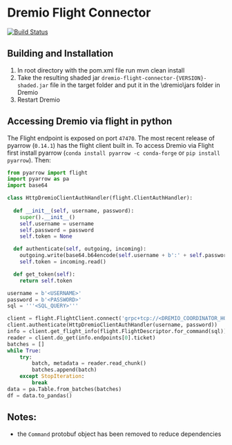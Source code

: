 # Dremio Flight Connector

[![Build Status](https://travis-ci.org/dremio-hub/dremio-flight-connector.svg?branch=master)](https://travis-ci.org/dremio-hub/dremio-flight-connector)

## Building and Installation

1. In root directory with the pom.xml file run mvn clean install
1. Take the resulting shaded jar `dremio-flight-connector-{VERSION}-shaded.jar` file in the target folder and put it in the \dremio\jars folder in Dremio
1. Restart Dremio

## Accessing Dremio via flight in python

The Flight endpoint is exposed on port `47470`. The most recent release of pyarrow (`0.14.1`) has the flight client 
built in. To access Dremio via Flight first install pyarrow (`conda install pyarrow -c conda-forge` or `pip install pyarrow`). Then:


```python
from pyarrow import flight
import pyarrow as pa
import base64

class HttpDremioClientAuthHandler(flight.ClientAuthHandler): 
  
  def __init__(self, username, password): 
    super().__init__() 
    self.username = username
    self.password = password
    self.token = None

  def authenticate(self, outgoing, incoming):
    outgoing.write(base64.b64encode(self.username + b':' + self.password))
    self.token = incoming.read()

  def get_token(self):
    return self.token

username = b'<USERNAME>'
password = b'<PASSWORD>'
sql = '''<SQL_QUERY>'''

client = flight.FlightClient.connect('grpc+tcp://<DREMIO_COORDINATOR_HOST>:47470')
client.authenticate(HttpDremioClientAuthHandler(username, password)) 
info = client.get_flight_info(flight.FlightDescriptor.for_command(sql))
reader = client.do_get(info.endpoints[0].ticket)
batches = []
while True:
    try:
        batch, metadata = reader.read_chunk()
        batches.append(batch)
    except StopIteration:
        break
data = pa.Table.from_batches(batches)
df = data.to_pandas()
```

## Notes:

* the `Command` protobuf object has been removed to reduce dependencies

